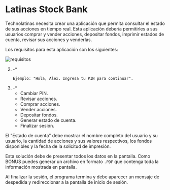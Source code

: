 # Latinas Stock Bank

Technolatinas necesita crear una aplicación que permita consultar el estado de sus acciones en tiempo real. Esta aplicación debería permitirles a sus usuarios comprar y vender acciones, depositar fondos, imprimir estados de cuenta, revisar sus acciones y venderlas.

Los requisitos para esta aplicación son los siguientes:

![requisitos](https://github.com/gabaeliz/latinas_stock_bank/assets/98141605/15446820-3a38-48e1-82ce-3ac0e0b7e453)

2. -*
    ```
    Ejemplo: "Hola, Alex. Ingresa tu PIN para continuar". 
    ```
4. -*
    * Cambiar PIN.
    * Revisar acciones.
    * Comprar acciones.
    * Vender acciones.
    * Depositar fondos.
    * Generar estado de cuenta.
    * Finalizar sesión.


El "Estado de cuenta" debe mostrar el nombre completo del usuario y su usuario, la cantidad de acciones y sus valores respectivos, los fondos disponibles y la fecha de la solicitud de impresión. 

Esta solución debe de presentar todos los datos en la pantalla. Como BONUS puedes generar un archivo en formato `.PDF` que contenga toda la información mostrada en pantalla.

Al finalizar la sesión, el programa termina y debe aparecer un mensaje de despedida y redireccionar a la pantalla de inicio de sesión.


